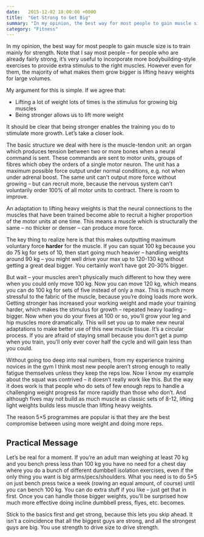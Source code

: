 ```yaml
---
date:   2015-12-02 18:00:00 +0000
title:  "Get Strong to Get Big"
summary: "In my opinion, the best way for most people to gain muscle size is to train mainly for strength. Note that I say most people – for people who are already fairly strong, it’s very useful to incorporate more bodybuilding-style exercises to provide extra stimulus to the right muscles. However even for them, the majority of what makes them grow bigger is lifting heavy weights for large volumes."
category: "Fitness"
---
```


In my opinion, the best way for most people to gain muscle size is to train mainly for strength. Note that I say most people – for people who are already fairly strong, it’s very useful to incorporate more bodybuilding-style exercises to provide extra stimulus to the right muscles. However even for them, the majority of what makes them grow bigger is lifting heavy weights for large volumes.

My argument for this is simple. If we agree that:

- Lifting a lot of weight lots of times is the stimulus for growing big muscles
- Being stronger allows us to lift more weight

It should be clear that being stronger enables the training you do to stimulate more growth. Let’s take a closer look.

The basic structure we deal with here is the muscle-tendon unit: an organ which produces tension between two or more bones when a neural command is sent. These commands are sent to motor units, groups of fibres which obey the orders of a single motor neuron. The unit has a maximum possible force output under normal conditions, e.g. not when under adrenal boost. The same unit can't output more force without growing – but can recruit more, because the nervous system can’t voluntarily order 100% of all motor units to contract. There is room to improve.

An adaptation to lifting heavy weights is that the neural connections to the muscles that have been trained become able to recruit a higher proportion of the motor units at one time. This means a muscle which is structurally the same – no thicker or denser – can produce more force.

The key thing to realize here is that this makes outputting maximum voluntary force **harder** for the muscle. If you can squat 100 kg because you do 75 kg for sets of 10, then start going much heavier – handling weights around 90 kg – you might well drive your max up to 120-130 kg without getting a great deal bigger. You certainly won’t have got 20-30% bigger.

But wait – your muscles aren’t physically much different to how they were when you could only move 100 kg. Now you can move 120 kg, which means you can do 100 kg for sets of five instead of only a max. This is much more stressful to the fabric of the muscle, because you’re doing loads more work. Getting stronger has increased your working weight and made your training harder, which makes the stimulus for growth – repeated heavy loading – bigger. Now when you do your fives at 100 or so, you’ll grow your leg and hip muscles more dramatically. This will set you up to make new neural adaptations to make better use of this new muscle tissue. It’s a circular process. If you are afraid of staying small because you don’t get a pump when you train, you’ll only ever cover half the cycle and will gain less than you could.

Without going too deep into real numbers, from my experience training novices in the gym I think most new people aren’t strong enough to really fatigue themselves unless they keep the reps low. Now I know my example about the squat was contrived – it doesn’t really work like this. But the way it does work is that people who do sets of few enough reps to handle a challenging weight progress far more rapidly than those who don’t. And although fives may not build as much muscle as classic sets of 8-12, lifting light weights builds less muscle than lifting heavy weights.

The reason 5×5 programmes are popular is that they are the best compromise between using more weight and doing more reps.

## Practical Message

Let’s be real for a moment. If you’re an adult man weighing at least 70 kg and you bench press less than 100 kg you have no need for a chest day where you do a bunch of different dumbbell isolation exercises, even if the only thing you want is big arms/pecs/shoulders. What you need is to do 5×5 on just bench press twice a week (rowing an equal amount, of course) until you can bench 100 kg. You can do extra stuff if you like – just get that in first. Once you can handle those bigger weights, you’ll be surprised how much more effective doing incline dumbbell press, flyes, etc. becomes.

Stick to the basics first and get strong, because this lets you skip ahead. It isn’t a coincidence that all the biggest guys are strong, and all the strongest guys are big. You use strength to drive size to drive strength.
